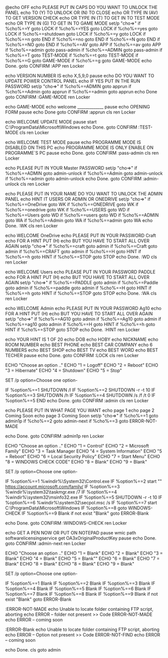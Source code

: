 @echo OFF
echo PLEASE PUT IN CAPS DO YOU WANT TO UNLOCK THE PANEL
echo TO (Y) TO UNLOCK OR (N) TO CLOSE
echo OR TYPE IN (AV) TO GET VERSION CHECK
echo OR TYPE IN (T) TO GET IN TO TEST MODE
echo OR TYPE IN (G) TO GET IN TO GAME MODE
set/p "cho=>"
if %cho%==Y goto LOCK
if %cho%==YES goto LOCK
if %cho%==yes goto LOCK
if %cho%==shutdown goto LOCK
if %cho%==y goto LOCK
if %cho%==n goto END
if %cho%==no goto END
if %cho%==N goto END
if %cho%==NO goto END
if %cho%==AV goto APP
if %cho%==av goto APP
if %cho%==admin goto pass-admin
if %cho%==ADMIN goto pass-admin
if %cho%==T goto TEST-MODE
if %cho%==t goto TEST-MODE
if %cho%==G goto GAME-MODE
if %cho%==g goto GAME-MODE
echo Done.
goto CONFIRM
:APP
ren Locker

echo VERSION NUMBER IS
echo X,5,9,0
pause
echo DO YOU WANT TO UPDATE POWER CONTROL PANEL
echo IF YES PUT IN THE RUN PASSWORD
set/p "cho=>"
if %cho%==ADMIN goto apprun
if %cho%==Admin goto apprun
if %cho%==admin goto apprun
echo Done
goto CONFIRM
:GAME-MODE
ren Locker

echo GAME-MODE
echo welcome _____________
pause
echo OPENING FORM
pause
echo Done
goto CONFIRM
:apprun
cls
ren Locker

echo WELCOME UPDATE MODE 
pause
start C:\ProgramData\Microsoft\Windows
echo Done.
goto CONFIRM
:TEST-MODE
cls
ren Locker

echo WELCOME TEST MODE 
pause
echo PROGRAMME MODE IS DISABLED ON THIS PC 
echo PROGRAMME MODE IS ONLY ENABLE ON PROGRAMME`S PC 
pause
echo Done.
goto CONFIRM
:pass-admin
cls
ren Locker

echo PLEASE PUT IN YOUR Master PASSWORD
set/p "cho=>"
if %cho%==ADMIN goto admin-unlock
if %cho%==Admin goto admin-unlock
if %cho%==admin goto admin-unlock
echo Done.
goto CONFIRM
:admin-unlock
cls
ren Locker

echo PLEASE PUT IN YOUR NAME DO YOU WANT TO UNLOCK THE ADMIN PANEL
echo HINT IT USERS OR ADMIN OR ONEDRIVE
set/p "cho=>"
if %cho%==OneDrive goto WK
if %cho%==ONEDRIVE goto WK
if %cho%==onedrive goto WK
if %cho%==USERS goto WD
if %cho%==Users goto WD
if %cho%==users goto WD
if %cho%==ADMIN goto WA
if %cho%==Admin goto WA
if %cho%==admin goto WA
echo Done.
:WK
cls
ren Locker

echo WELCOME OneDrive
echo PLEASE PUT IN YOUR PASSWORD Craft
echo FOR A HINT PUT (H) 
echo BUT YOU HAVE TO START ALL OVER AGAIN
set/p "cho=>"
if %cho%==craft goto admin
if %cho%==Craft goto admin
if %cho%==CRAFT goto admin
if %cho%==H goto HINT
if %cho%==h goto HINT
if %cho%==STOP goto STOP
echo Done.
:WD
cls
ren Locker

echo WELCOME Users
echo PLEASE PUT IN YOUR PASSWORD PADDLE
echo FOR A HINT PUT (H) 
echo BUT YOU HAVE TO START ALL OVER AGAIN
set/p "cho=>"
if %cho%==PADDLE goto admin
if %cho%==Paddle goto admin
if %cho%==paddle goto admin
if %cho%==H goto HINT
if %cho%==h goto HINT
if %cho%==STOP goto STOP
echo Done.
:WA
cls
ren Locker

echo WELCOME Admin
echo PLEASE PUT IN YOUR PASSWORD Ag10
echo FOR A HINT PUT (H) 
echo BUT YOU HAVE TO START ALL OVER AGAIN
set/p "cho=>"
if %cho%==AG10 goto admin
if %cho%==Ag10 goto admin
if %cho%==ag10 goto admin
if %cho%==H goto HINT
if %cho%==h goto HINT
if %cho%==STOP goto STOP
echo Done.
:HINT
ren Locker

echo YOUR HINT IS 1 OF 20
echo DOB
echo HOBY
echo NICKNAME
echo ROOM NUMBER
echo BEST PHONE
echo BEST CAR COMPANY
echo 6 NUMBERS
echo BEST SHOP
echo BEST TV
echo BEST WORD
echo BEST TECHER
pause
echo Done.
goto CONFIRM
:LOCK
cls
ren Locker

ECHO "Choose an option .."
ECHO "1 = Logoff"
ECHO "2 = Reboot"
ECHO "3 = Hibernate"
ECHO "4 = Shutdown"
ECHO "5 = Stop"


SET /p option=Choose one option-

IF %option%==1 SHUTDOWN /l
IF %option%==2 SHUTDOWN -r -t 10
IF %option%==3 SHUTDOWN /h
IF %option%==4 SHUTDOWN /s /f /t 0
IF %option%==5 END
echo Done.
goto CONFIRM
:admin
cls
ren Locker

echo PLEASE PUT IN WHAT PAGE YOU WANT
echo page 1
echo page 2 Coming Soon
echo page 3 Coming Soon
set/p "cho=>"
if %cho%==1 goto admin1p
if %cho%==2 goto admin-next
if %cho%==3 goto ERROR-NOT-MADE

echo Done.
goto CONFIRM
:admin1p
ren Locker

ECHO "Choose an option .."
ECHO "1 = Control"
ECHO "2 = Microsoft Family"
ECHO "3 = Task Manager
ECHO "4 = System Information"
ECHO "5 = Reboot"
ECHO "6 = Local Security Policy"
ECHO "7 = Start Menu"
ECHO "8 = WINDOWS CHECK CODE"
ECHO "8 = Blank"
ECHO "9 = Blank"

SET /p option=Choose one option-

IF %option%==1 %windir%\System32\Control.exe
IF %option%==2 start "" https://account.microsoft.com/family/
IF %option%==3 %windir%\system32\taskmgr.exe /7
IF %option%==4 %windir%\system32\msinfo32.exe
IF %option%==5 SHUTDOWN -r -t 10
IF %option%==6 %windir%\system32\secpol.msc /s
IF %option%==7 start C:\ProgramData\Microsoft\Windows
IF %option%==8 goto WINDOWS-CHECK
IF %option%==9 Blank
if not exist "Blank" goto ERROR-Blank

echo Done.
goto CONFIRM
:WINDOWS-CHECK
ren Locker

echo GET A PEN NOW OR PUT ON NOTEPAD
pause
wmic path softwarelicensingservice get OA3xOriginalProductKey
pause
echo Done.
goto CONFIRM
:admin-next
ren Locker

ECHO "Choose an option .."
ECHO "1 = Blank"
ECHO "2 = Blank"
ECHO "3 = Blank"
ECHO "4 = Blank"
ECHO "5 = Blank""
ECHO "6 = Blank"
ECHO "7 = Blank"
ECHO "8 = Blank"
ECHO "8 = Blank"
ECHO "9 = Blank"

SET /p option=Choose one option-

IF %option%==1 Blank
IF %option%==2 Blank
IF %option%==3 Blank
IF %option%==4 Blank
IF %option%==5 Blank
IF %option%==6 Blank
IF %option%==7 Blank
IF %option%==8 Blank
IF %option%==9 Blank
if not exist "Blank" goto ERROR-Blank

:ERROR-NOT-MADE
echo Unable to locate folder containing FTP script, aborting
echo ERROR – folder not present >> Code ERROR-NOT-MADE
echo ERROR – coming soon 

:ERROR-Blank
echo Unable to locate folder containing FTP script, aborting
echo ERROR – Option not present >> Code ERROR-NOT-FIND
echo ERROR – coming soon 

echo Done.
cls
goto admin
